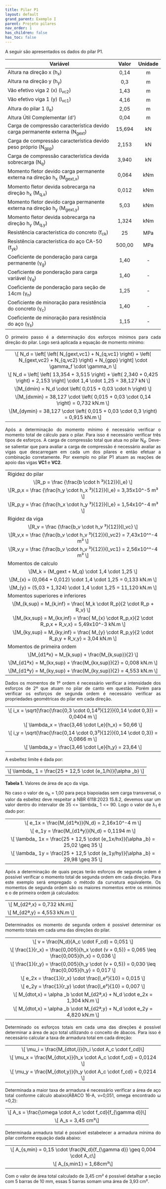 ```yaml
---
title: Pilar P1
layout: default
grand_parent: Exemplo I
parent: Projeto pilares
nav_order: 1
has_children: false
has_toc: false
---
```


<!--Don't delete this script-->
<script src = "https://polyfill.io/v3/polyfill.min.js?features=es6"></script>
<script id = "MathJax-script" async src="https://cdn.jsdelivr.net/npm/mathjax@3/es5/tex-mml-chtml.js"></script>
<!--Don't delete this script-->

<p align = "justify">
A seguir são apresentados os dados do pilar P1.
</p>

<table style = "width:100%">
<thead align="center">
  <tr>
    <th>Variável</th>
    <th>Valor</th>
    <th>Unidade</th>
  </tr>
</thead>
<tbody align="center">
  <tr>
    <td align = "left">Altura na direção x (h<sub>x</sub>)</td>
    <td>0,14</td>
    <td>m</td>
  </tr>
  <tr>
    <td align = "left">Altura na direção y (h<sub>y</sub>)</td>
    <td>0,3</td>
    <td>m</td>
  </tr>  <tr>
    <td align = "left">Vão efetivo viga 2 (x) (l<sub>vc2</sub>)</td>
    <td>1,43</td>
    <td>m</td>
  </tr> 
  <tr>
    <td align = "left">Vão efetivo viga 1 (y) (l<sub>vc1</sub>)</td>
    <td>4,16</td>
    <td>m</td>
  </tr>
  <tr>
    <td align = "left">Altura do pilar 1 (l<sub>e</sub>)</td>
    <td>2,05</td>
    <td>m</td>
  </tr>
  <tr>
    <td align = "left">Altura Útil Complementar (d')</td>
    <td>0,04</td>
    <td>m</td>
  </tr>
  <tr>
    <td align = "left">Carga de compressão característica devido carga permanente externa (N<sub>gext</sub>)</td>
    <td>15,694</td>
    <td>kN</td>
  </tr>
  <tr>
    <td align = "left">Carga de compressão característica devido peso próprio (N<sub>gpp</sub>)</td>
    <td>2,153</td>
    <td>kN</td>
  </tr>
  <tr>
    <td align = "left">Carga de compressão característica devida sobrecarga (N<sub>q</sub>)</td>
    <td>3,940</td>
    <td>kN</td>
  </tr>
  <tr>
    <td align = "left">Momento fletor devido carga permanente externa na direção h<sub>x</sub> (M<sub>gext,x</sub>)</td>
    <td>0,064</td>
    <td>kNm</td>
  </tr>
  <tr>
    <td align = "left">Momento fletor devida sobrecarga na direção h<sub>x</sub> (M<sub>q,x</sub>)</td>
    <td>0,012</td>
    <td>kNm</td>
  </tr>
  <tr>
    <td align = "left">Momento fletor devido carga permanente externa na direção h<sub>y</sub> (M<sub>gext,y</sub>)</td>
    <td>5,03</td>
    <td>kNm</td>
  </tr>
  <tr>
    <td align = "left">Momento fletor devida sobrecarga na direção h<sub>y</sub> (M<sub>q,y</sub>)</td>
    <td>1,324</td>
    <td>kNm</td>
  </tr>
  <tr>
    <td align = "left">Resistência característica do concreto (f<sub>ck</sub>)</td>
    <td>25</td>
    <td>MPa</td>
  </tr>
  <tr>
    <td align = "left">Resistência característica do aço CA-50 (f<sub>yk</sub>)</td>
    <td>500,00</td>
    <td>MPa</td>
  </tr>
  <tr>
    <td align = "left">Coeficiente de ponderação para carga permanente (γ<sub>g</sub>)</td>
    <td>1,40</td>
    <td>-</td>
  </tr>
  <tr>
    <td align = "left">Coeficiente de ponderação para carga variável (γ<sub>q</sub>)</td>
    <td>1,40</td>
    <td>-</td>
  </tr>
   <tr>
    <td align = "left">Coeficiente de ponderação para seção de 14cm (γ<sub>n</sub>)</td>
    <td>1,25</td>
    <td>-</td>
  </tr>
  <tr>
    <td align = "left">Coeficiente de minoração para resistência do concreto (γ<sub>c</sub>)</td>
    <td>1,40</td>
    <td>-</td>
  </tr>
  <tr>
    <td align = "left">Coeficiente de minoração para resistência do aço (γ<sub>s</sub>)</td>
    <td>1,15</td>
    <td>-</td>
  </tr>
</tbody>
</table>

<p align = "justify">
O primeiro passo é a determinação dos esforços mínimos para cada direção do pilar. Logo será aplicada a equação de momento mínimo:
</p>

<table style = "width:100%">
 <tr>
    <td align = "center">\[ N_d = \left[ \left( N_{gext,vc1} + N_{q,vc1} \right) + \left( N_{gext,vc2} + N_{q,vc2} \right) + N_{gpp} \right] \cdot \gamma_f \cdot \gamma_n \]</td>
  </tr>
  <tr>
    <td align = "center">\[ N_d = \left[ \left( 13,354 + 3,515 \right) + \left( 2,340 + 0,425 \right) + 2,153 \right] \cdot 1,4 \cdot 1,25 = 38,127 kN \]</td>
  </tr>
  <tr>
    <td align = "center">\[M_{dmin} = N_d \cdot \left( 0,015 + 0,03 \cdot h \right) \]</td>
 <tr>
  <tr>
    <td align = "center">\[M_{dxmin} = 38,127 \cdot \left( 0,015 + 0,03 \cdot 0,14 \right) = 0,732 kN.m \]</td>
  </tr>
  <tr>
    <td align = "center">\[M_{dymin} = 38,127 \cdot \left( 0,015 + 0,03 \cdot 0,3 \right) = 0,915 kN.m \]</td>
  </tr>
</table>

<p align = "justify">
Após a determinação do momento mínimo é necessário verificar o momento total de cálculo para o pilar. Para isso é necessário verificar três tipos de esforços. A carga de compressão total que atua no pilar N<sub>d</sub>. Deve-se salientar que para avaliar a carga de compressão é necessário avaliar as vigas que descarregam em cada um dos pilares e então efetuar a combinação corretamente. Por exemplo no pilar P1 atuam as reações de apoio das vigas <b>VC1</b> e <b>VC2</b>.
</p>

<table style = "width:100%">
  <tr>
    <td align = "left">Rigidez do pilar </td>
  </tr>
  <tr>
    <td align = "center">\[R_p = \frac {\frac{b \cdot h ³}{12}}{l_e} \]</td>
  </tr>
  <tr>
    <td align = "center">\[R_p,x = \frac {\frac{h_y \cdot h_x ³}{12}}{l_e} = 3,35x10^-5 m³ \]</td>
  </tr>
   <tr>
    <td align = "center">\[R_p,y = \frac {\frac{h_x \cdot h_y ³}{12}}{l_e} = 1,54x10^-4 m³ \]</td>
  </tr>
  <tr>
    <td align = "left">Rigidez da viga </td>
  </tr>
  <tr>
    <td align = "center">\[R_v = \frac {\frac{b_v \cdot h_v ³}{12}}{l_vc} \]</td>
  </tr>
   <tr>
    <td align = "center">\[R_v,x = \frac {\frac{b_v \cdot h_v ³}{12}}{l_vc2} = 7,43x10^^-4 m³ \]</td>
  </tr>
  <tr>
    <td align = "center">\[R_v,y = \frac {\frac{b_v \cdot h_v ³}{12}}{l_vc1} = 2,56x10^^-4 m³ \]</td>
  </tr>
  <tr>
    <td align = "left"> Momentos de calculo </td>
  </tr>
  <tr>
    <td align = "center">\[M_k = (M_gext + M_q) \cdot 1,4 \cdot 1,25 \]</td>
  </tr>
  <tr>
    <td align = "center">\[M_{x} = (0,064 + 0,012) \cdot 1,4 \cdot 1,25 = 0,133 kN.m \]</td>
  </tr>
   <tr>
    <td align = "center">\[M_{y} = (5,03 + 1,324) \cdot 1,4 \cdot 1,25 = 11,120 kN.m \]</td>
  </tr>
  <tr>
    <td align = "left">Momentos superiores e inferiores </td>
  </tr>
   <tr>
    <td align = "center">\[M_{k,sup} = M_{k,inf} = \frac{ M_k \cdot R_p}{2 \cdot R_p + R_v} \]</td>
  </tr>
   <tr>
    <td align = "center">\[M_{kx,sup} = M_{kx,inf} = \frac{ M_{x} \cdot R_p,x}{2 \cdot R_p,x + R_v,x} = 5,49x10^-3 kN.m \]</td>
  </tr>
   <tr>
    <td align = "center">\[M_{ky,sup} = M_{ky,inf} = \frac{ M_{y} \cdot R_p,y}{2 \cdot R_p,y + R_v,y} = 3,04 kN.m \]</td>
  </tr>
  <tr>
    <td align = "left">Momentos de primeira ordem </td>
  </tr>  <tr>
    <td align = "center">\[M_{d1ªx} = M_{k,sup} + \frac{M_{k,sup}}{2} \]</td>
  </tr>
  <tr>
    <td align = "center">\[M_{d1ªx} = M_{kx,sup} + \frac{M_{kx,sup}}{2} = 0,008 kN.m \]</td>
  </tr>
  <tr>
    <td align = "center">\[M_{d1ªy} = M_{ky,sup} + \frac{M_{ky,sup}}{2} = 4,553 kN.m \]</td>
  </tr>
</table>

<p align = "justify">
Dados os momentos de 1º ordem é necessário verificar a intensidade dos esforços de 2º que atuam no pilar de canto em questão. Porém para verificar os esforços de segunda ordem é necessário verificar as propriedades geométricas do pilar em cada direção.  
</p>

<table style = "width:100%">
  <tr>
    <td align = "center">\[ i_x = \sqrt{\frac{\frac{0,3 \cdot 0,14³}{12}}{0,14 \cdot 0,3}} = 0,0404 m \]</td>
  </tr>
  <tr>
    <td align = "center">\[ \lambda_x = \frac{3,46 \cdot l_e}{h_x} = 50,66 \]</td>
  </tr>
  <tr>
    <td align = "center">\[ i_y = \sqrt{\frac{\frac{0,14 \cdot 0,3³}{12}}{0,14 \cdot 0,3}} = 0,0866 m \]</td>
  </tr>
  <tr>
    <td align = "center">\[ \lambda_y = \frac{3,46 \cdot l_e}{h_y} = 23,64 \]</td>
  </tr>
</table>

<p align = "justify">
A esbeltez limite é dada por:
</p>

<table>
  <tr>
    <td align = "center">\[ \lambda_ 1 = \frac{25 + 12,5 \cdot (e_1/h)}{\alpha _b} \]</td>
  </tr>
</table>

<p align = "justify" id = "tab2"><b>Tabela 1.</b> Valores de área de aço da viga.</p>

<p align = "justify">
No caso o valor de α<sub>b</sub> = 1,00 para peça biapoiadas sem carga transversal, o valor da esbeltez deve respeitar a NBR 6118:2023 15.8.2, devemos usar um valor dentro do intervalor de 35 <= \lambda_ 1 <= 90. Logo o valor de λ<sub>1</sub> é dado por:
</p>

<table>
   <tr>
    <td align = "center">\[ e_1x = \frac{M_{d1ªx}}{N_d} = 2,16x10^-4 m \]</td>
  </tr>
  <tr>
    <td align = "center">\[ e_1y = \frac{M_{d1ªy}}{N_d} = 0,1194 m \]</td>
  </tr>
  <tr>
    <td align = "center">\[ \lambda_ 1x = \frac{25 + 12,5 \cdot (e_1x/hx)}{\alpha _b} = 25,02 \geq 35 \]</td>
  </tr>
  <tr>
    <td align = "center">\[ \lambda_ 1y = \frac{25 + 12,5 \cdot (e_1y/hy)}{\alpha _b} = 29,98 \geq 35 \]</td>
  </tr>
</table>

<p align = "justify">
Após a determinação de quais peças terão esforços de segunda ordem é possível verificar o momento total de segunda ordem em cada direção. Para este exemplo será empregado o método da curvatura equivalente. Os momentos de segunda ordem são os maiores momentos entre os minimos e o de primeira ordem já calculados:
</p>

<table>
  <tr>
    <td align = "center">\[ M_{d2ª,x} = 0,732 kN.m\]</td>
  </tr>
  <tr>
    <td align = "center">\[ M_{d2ª,y} = 4,553 kN.m \]</td>
  </tr>
</table>

<p align = "justify">
Determinados os momento de segunda ordem é possível determinar os momento totais em cada uma das direções do pilar.
</p>

<table>
   <tr>
    <td align = "center">\[ v = \frac{N_d}{A_c \cdot F_cd} = 0,051 \]</td>
  </tr>
   <tr>
    <td align = "center">\[ \frac{1}{r_x} = \frac{0,005}{h_x \cdot (v + 0,5)} = 0,065 \leq \frac{0,005}{h_x} = 0,036 \]</td>
  </tr>
   <tr>
    <td align = "center">\[ \frac{1}{r_y} = \frac{0,005}{h_y \cdot (v + 0,5)} = 0,030 \leq \frac{0,005}{h_y} = 0,017 \]</td>
  </tr>
     <tr>
    <td align = "center">\[ e_2x = \frac{1}{r_x) \cdot \frac{l_e²}{10} = 0,015 \]</td>
  </tr>
    <tr>
    <td align = "center">\[ e_2y = \frac{1}{r_y) \cdot \frac{l_e²}{10} = 0,007 \]</td>
  </tr>
  <tr>
    <td align = "center">\[ M_{dtot,x} = \alpha _b \cdot M_{d2ª,x} + N_d \cdot e_2x = 1,304 kN.m \]</td>
  </tr>
  <tr>
    <td align = "center">\[ M_{dtot,x} = \alpha _b \cdot M_{d2ª,y} + N_d \cdot e_2y = 4,820 kN.m \]</td>
  </tr>
</table>

<p align = "justify">
Determinado os esforços totais em cada uma das direções é possível determinar a área de aço total utilizando o conceito de ábacos. Para isso é necessário calcular a taxa de armadura total em cada direção:
</p>

<table>
  <tr>
    <td align = "center">\[ \mu_i = \frac{M_{dtot,i}}{h_i \cdot A_c \cdot f_cd}\]</td>
  </tr>
  <tr>
    <td align = "center">\[ \mu_x = \frac{M_{dtot,x}}{h_x \cdot A_c \cdot f_cd} = 0,0124 \]</td>
  </tr>
   <tr>
    <td align = "center">\[ \mu_y = \frac{M_{dtot,y}}{h_y \cdot A_c \cdot f_cd} = 0,0214 \]</td>
  </tr>
</table>

<p align = "justify">
Determinada a maior taxa de armadura é necessário verificar a área de aço total conforme cálculo abaixo(ÁBACO 16-A, v=0,051, omega encontrado ω =0,2):
</p>

<table>
  <tr>
    <td align = "center">\[ A_s = \frac{\omega \cdot A_c \cdot f_cd}{f_{\gamma d}}\]</td>
  </tr>
  <tr>
    <td align = "center">\[ A_s = 3,45 cm²\]</td>
  </tr>
</table>

<p align = "justify">
Determinada armadura total é possível estabelecer a armadura mínima do pilar conforme equação dada abaixo:
</p>

<table>
  <tr>
    <td align = "center">\[ A_{s,min} = 0,15 \cdot \frac{N_d}{f_{\gamma d}} \geq 0,004 \cdot A_c\]</td>
  </tr>
  <tr>
    <td align = "center">\[ A_{s,min1} = 1,68cm²\]</td>
  </tr>
</table>

<p align = "justify">
Com o valor de área total calculado de 3,45 cm² é possível detalhar a seção com 5 barras de 10 mm, essas 5 barras somam uma área de 3,93 cm².
</p>
